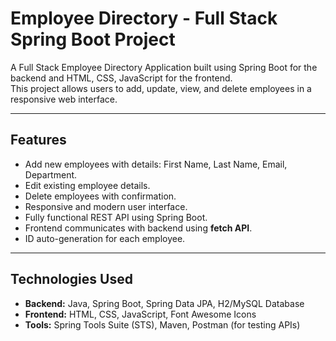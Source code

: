 # Employee Directory - Full Stack Spring Boot Project

A Full Stack Employee Directory Application built using Spring Boot for the backend and HTML, CSS, JavaScript for the frontend.  
This project allows users to add, update, view, and delete employees in a responsive web interface.

---

## **Features**

- Add new employees with details: First Name, Last Name, Email, Department.
- Edit existing employee details.
- Delete employees with confirmation.
- Responsive and modern user interface.
- Fully functional REST API using Spring Boot.
- Frontend communicates with backend using **fetch API**.
- ID auto-generation for each employee.

---

## **Technologies Used**

- **Backend:** Java, Spring Boot, Spring Data JPA, H2/MySQL Database
- **Frontend:** HTML, CSS, JavaScript, Font Awesome Icons
- **Tools:** Spring Tools Suite (STS), Maven, Postman (for testing APIs)
